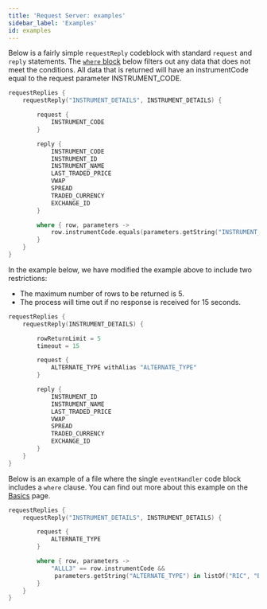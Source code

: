 ```yaml
---
title: 'Request Server: examples'
sidebar_label: 'Examples'
id: examples
---
```




Below is a fairly simple `requestReply` codeblock with standard `request` and `reply` statements. The [`where` block](/server/request-server/basics/#where-block) below filters out any data that does not meet the conditions. All data that is returned will have an instrumentCode equal to the request parameter INSTRUMENT_CODE. 

```kotlin
requestReplies {
    requestReply("INSTRUMENT_DETAILS", INSTRUMENT_DETAILS) {

        request {
            INSTRUMENT_CODE
        }

        reply {
            INSTRUMENT_CODE
            INSTRUMENT_ID
            INSTRUMENT_NAME
            LAST_TRADED_PRICE
            VWAP
            SPREAD
            TRADED_CURRENCY
            EXCHANGE_ID
        }

        where { row, parameters ->
            row.instrumentCode.equals(parameters.getString("INSTRUMENT_CODE"))
        }
    }
}
```

In the example below, we have modified the example above to include two restrictions:
- The maximum number of rows to be returned is 5.
- The process will time out if no response is received for 15 seconds.

```kotlin
requestReplies {
    requestReply(INSTRUMENT_DETAILS) {

        rowReturnLimit = 5
        timeout = 15

        request {
            ALTERNATE_TYPE withAlias "ALTERNATE_TYPE"
        }

        reply {
            INSTRUMENT_ID
            INSTRUMENT_NAME
            LAST_TRADED_PRICE
            VWAP
            SPREAD
            TRADED_CURRENCY
            EXCHANGE_ID
        }
    }
}
```

Below is an example of a file where the single `eventHandler` code block includes a `where` clause. You can find out more about this example on the [Basics](/server/request-server/basics/#where-block) page.

```kotlin
requestReplies {
    requestReply("INSTRUMENT_DETAILS", INSTRUMENT_DETAILS) {

        request {
            ALTERNATE_TYPE
        }

        where { row, parameters ->
            "ALLL3" == row.instrumentCode &&                         
             parameters.getString("ALTERNATE_TYPE") in listOf("RIC", "BLOOMBERG") 
        }
    }
}
```

